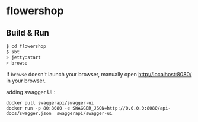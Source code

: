 # flowershop #

## Build & Run ##

```sh
$ cd flowershop
$ sbt
> jetty:start
> browse
```

If `browse` doesn't launch your browser, manually open [http://localhost:8080/](http://localhost:8080/) in your browser.

adding swagger UI :
```
docker pull swaggerapi/swagger-ui
docker run -p 80:8080 -e SWAGGER_JSON=http://0.0.0.0:8080/api-docs/swagger.json  swaggerapi/swagger-ui
```
